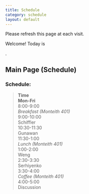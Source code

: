 ```yaml
---
title: Schedule
category: schedule
layout: default
---
```



Please refresh this page at each visit.

Welcome! Today is 
<script>
<!-- Begin
var now = new Date();
var days = new Array('Sunday','Monday','Tuesday','Wednesday','Thursday','Friday','Saturday');
var months = new Array('January','February','March','April','May','June','July','August','September','October','November','December');
var date = ((now.getDate()<10) ? "0" : "")+ now.getDate();
function fourdigits(number) {
    return (number < 1000) ? number + 1900 : number;
}
today =  days[now.getDay()] + ", " +
         months[now.getMonth()] + " " +
         date + ", " +
         (fourdigits(now.getYear())) ;
document.write(today);
//  End -->
</script>.


## Main Page (Schedule)

<h3>Schedule:</h3>
<blockquote>
<div class="container">
<div class="row"></div>
<div class="row">
<div class="col-xs-2"><b>Time</b></div>
<div class="col-xs-2"><b>Mon-Fri</b></div>
<div class="col-xs-2"></div>
</div>
<div class="row">
<div class="col-xs-2">8:00-9:00</div>
<div class="col-xs-2"><i>Breakfast (Monteith 401)</i></div>
</div>
<div class="row">
<div class="col-xs-2">9:00-10:00</div>
<div class="col-xs-2">Schiffler</div>
</div>
<div class="row">
<div class="col-xs-2">10:30-11:30</div>
<div class="col-xs-2">Gunawan</div>
</div>
<div class="row">
<div class="col-xs-2">11:30-1:00</div>
<div class="col-xs-2"><i>Lunch (Monteith 401)</i></div>
</div>
<div class="row">
<div class="col-xs-2">1:00-2:00</div>
<div class="col-xs-2">Weng</div>
</div>
<div class="row">
<div class="col-xs-2">2:30-3:30</div>
<div class="col-xs-2">Serhiyenko</div>
</div>
<div class="row">
<div class="col-xs-2">3:30-4:00</div>
<div class="col-xs-2"><i>Coffee (Monteith 401)</i></div>
</div>
<div class="row">
<div class="col-xs-2">4:00-5:00</div>
<div class="col-xs-2">Discussion</div>
<div class="col-xs-2"></div>
<div></div>
</div>
</div>
</blockquote>

